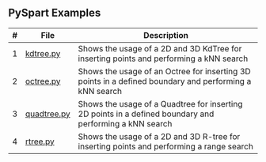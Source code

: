## PySpart Examples

| # | File                       | Description                                                                                             |
|---|----------------------------|---------------------------------------------------------------------------------------------------------|
| 1 | [kdtree.py](kdtree.py)     | Shows the usage of a 2D and 3D KdTree for inserting points and performing a kNN search                  |
| 2 | [octree.py](octree.py)     | Shows the usage of an Octree for inserting 3D points in a defined boundary and performing a kNN search  |
| 3 | [quadtree.py](quadtree.py) | Shows the usage of a Quadtree for inserting 2D points in a defined boundary and performing a kNN search |
| 4 | [rtree.py](rtree.py)       | Shows the usage of a 2D and 3D R-tree for inserting points and performing a range search                |
